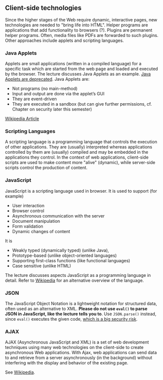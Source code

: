 ## Client-side technologies
Since the higher stages of the Web require dynamic, interactive pages, new technologies are needed to "bring life into HTML". Helper programs are applications that add functionality to browsers (?). Plugins are permanent helper programs. Often, media files like PDFs are forwarded to such plugins. Other approaches include applets and scripting languages.

### Java Applets
Applets are small applications (written in a compiled language) for a specific task which are started from the web page and loaded and executed by the browser. The lecture discusses Java Applets as an example. [Java Applets are deprecated](https://blogs.oracle.com/java-platform-group/entry/moving_to_a_plugin_free). Java Applets are:

* Not programs (no main-method)
* Input and output are done via the applet’s GUI
* They are event-driven
* They are executed in a sandbox (but can give further permissions, cf. Chapter on security later this semester)

[Wikipedia Article](https://en.wikipedia.org/wiki/Java_applet)

### Scripting Languages
A scripting language is a programming language that controls the execution of other applications. They are (usually) interpreted whereas applications controlled by them are (usually) compiled and may be embedded in the applications
they control. In the context of web applications, client-side scripts are used to make content more "alive" (dynamic), while server-side scripts control the production of content.

### JavaScript
JavaScript is a scripting language used in browser. It is used to support (for example)

* User interaction
* Browser control
* Asynchronous communication with the server
* Document manipulation
* Form validation
* Dynamic changes of content

It is

* Weakly typed (dynamically typed) (unlike Java),
* Prototype-based (unlike object-oriented languages)
* Supporting first-class functions (like functional languages)
* Case sensitive (unlike HTML)

The lecture discusses aspects JavaScript as a programming language in detail. Refer to [Wikipedia](https://en.wikipedia.org/wiki/JavaScript) for an alternative overview of the language.

### JSON
The JavaScript Object Notation is a lightweight notation for structured data, often used as an alternative to XML. **Please do not use `eval()` to parse JSON in JavaScript, like the lecture tells you to**. Use `JSON.parse()` instead, since `eval()` executes the given code, [which is a big security risk](https://developer.mozilla.org/en-US/docs/Web/JavaScript/Reference/Global_Objects/eval#Don't_use_eval_needlessly!).

### AJAX
AJAX (Asynchronous JavaScript and XML) is a set of web development techniques using many web technologies on the client-side to create asynchronous Web applications. With Ajax, web applications can send data to and retrieve from a server asynchronously (in the background) without interfering with the display and behavior of the existing page.

See [Wikipedia](https://en.wikipedia.org/wiki/Ajax_(programming)).
